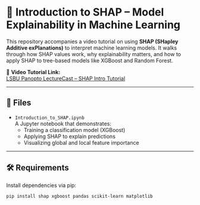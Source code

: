 # 🧠 Introduction to SHAP – Model Explainability in Machine Learning

This repository accompanies a video tutorial on using **SHAP (SHapley Additive exPlanations)** to interpret machine learning models. It walks through how SHAP values work, why explainability matters, and how to apply SHAP to tree-based models like XGBoost and Random Forest.

🎥 **Video Tutorial Link:**  
[LSBU Panopto LectureCast – SHAP Intro Tutorial](https://lsbu-lecturecast.cloud.panopto.eu/Panopto/Pages/Viewer.aspx?id=e597f6e1-66e4-4599-b312-b2b500a60a5f)

---

## 📁 Files

- `Introduction_to_SHAP.ipynb`  
  A Jupyter notebook that demonstrates:
  - Training a classification model (XGBoost)
  - Applying SHAP to explain predictions
  - Visualizing global and local feature importance

---

## 🛠️ Requirements

Install dependencies via pip:

```bash
pip install shap xgboost pandas scikit-learn matplotlib
